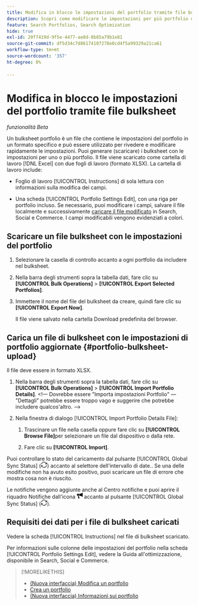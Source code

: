 ```yaml
---
title: Modifica in blocco le impostazioni del portfolio tramite file bulksheet
description: Scopri come modificare le impostazioni per più portfolio utilizzando un file bulksheet.
feature: Search Portfolios, Search Optimization
hide: true
exl-id: 20f7419d-9f5e-4477-ae8d-8b85a79b1e81
source-git-commit: df5d34c7d86174107278e0cd4f5a99329a21ca61
workflow-type: tm+mt
source-wordcount: '357'
ht-degree: 0%

---
```


# Modifica in blocco le impostazioni del portfolio tramite file bulksheet

*funzionalità Beta*

Un bulksheet portfolio è un file che contiene le impostazioni del portfolio in un formato specifico e può essere utilizzato per rivedere e modificare rapidamente le impostazioni. Puoi generare (scaricare) i bulksheet con le impostazioni per uno o più portfolio. Il file viene scaricato come cartella di lavoro [!DNL Excel] con due fogli di lavoro (formato XLSX). La cartella di lavoro include:

* Foglio di lavoro [!UICONTROL Instructions] di sola lettura con informazioni sulla modifica dei campi.

* Una scheda [!UICONTROL Portfolio Settings Edit], con una riga per portfolio incluso. Se necessario, puoi modificare i campi, salvare il file localmente e successivamente [caricare il file modificato](#portfolio-bulksheet-upload) in Search, Social e Commerce. I campi modificabili vengono evidenziati a colori.

## Scaricare un file bulksheet con le impostazioni del portfolio

1. Selezionare la casella di controllo accanto a ogni portfolio da includere nel bulksheet.

1. Nella barra degli strumenti sopra la tabella dati, fare clic su **[!UICONTROL Bulk Operations]** > **[!UICONTROL Export Selected Portfolios]**.

1. Immettere il nome del file del bulksheet da creare, quindi fare clic su **[!UICONTROL Export Now]**.

   Il file viene salvato nella cartella Download predefinita del browser.

## Carica un file di bulksheet con le impostazioni di portfolio aggiornate {#portfolio-bulksheet-upload}

Il file deve essere in formato XLSX.

1. Nella barra degli strumenti sopra la tabella dati, fare clic su **[!UICONTROL Bulk Operations]** > **[!UICONTROL Import Portfolio Details]**. &lt;!— Dovrebbe essere &quot;Importa impostazioni Portfolio&quot; — &quot;Dettagli&quot; potrebbe essere troppo vago e suggerire che potrebbe includere qualcos&#39;altro. —>

1. Nella finestra di dialogo [!UICONTROL Import Portfolio Details File]:<!-- reword if we change the name of the operation -->

   1. Trascinare un file nella casella oppure fare clic su **[!UICONTROL Browse File]**<!-- "Browse for file" or just "Browse"??? -->per selezionare un file dal dispositivo o dalla rete.

   1. Fare clic su **[!UICONTROL Import]**.

Puoi controllare lo stato del caricamento dal pulsante [!UICONTROL Global Sync Status] (![Stato sincronizzazione globale](/help/search-social-commerce/assets/global-sync-status.png "Stato sincronizzazione globale")) accanto al selettore dell&#39;intervallo di date.<!-- icon similar to Refresh -->. Se una delle modifiche non ha avuto esito positivo, puoi scaricare un file di errore che mostra cosa non è riuscito.

Le notifiche vengono aggiunte anche al Centro notifiche e puoi aprire il riquadro Notifiche dall&#39;icona ![Notifiche](/help/search-social-commerce/assets/notifications-new.png "Notifiche") accanto al pulsante [!UICONTROL Global Sync Status] (![Stato sincronizzazione globale](/help/search-social-commerce/assets/global-sync-status.png "Stato sincronizzazione globale")).

## Requisiti dei dati per i file di bulksheet caricati

Vedere la scheda [!UICONTROL Instructions] nel file di bulksheet scaricato.

Per informazioni sulle colonne delle impostazioni del portfolio nella scheda [!UICONTROL Portfolio Settings Edit], vedere la Guida all&#39;ottimizzazione, disponibile in Search, Social e Commerce.

<!--
## Data fields on the [!UICONTROL Portfolio Settings Edit] tab

| Field | Required to import data? | Description |
| ----- | ------------------------ | ----------- |
| Portfolio ID |  |  |
| Portfolio Name |  |  |
| Status |  |  |
| Spend Strategy |  |  |
| Target |  |  |
| Hybrid |  |  |
| Auto adjust campaign budgets |  |  |
| Spend Multiple |  |  |
| Minimum Campaign Budget |  |  |
| Objective |  |  |
| Cost Half-Life |  |  |
| Revenue Half-Life |  |  |
| Min. Target CPA |  |  |
| Max. Target CPA |  |  |
| Min. Target ROAS |  |  |
| Max. Target ROAS |  |  |

-->

>[!MORELIKETHIS]
>
>* [(Nuova interfaccia) Modifica un portfolio](portfolio-edit.md)
>* [Crea un portfolio](portfolio-create.md)
>* [(Nuova interfaccia) Informazioni sui portfolio](portfolio-about.md)
